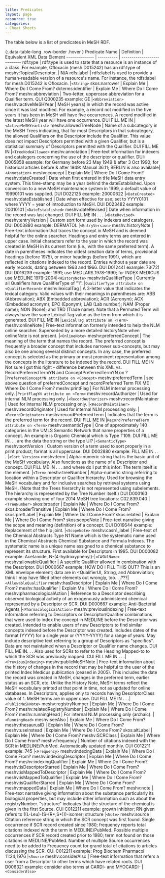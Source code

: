 ```yaml
---
title: Predicates
layout: page
resource: true
categories:
- Cheat Sheets
---
```


The table below is a list of predicates in MeSH RDF.

{:.data-table-long .row-border .hover }
Predicate Name | Definition | Equivalent XML Data Element
-------------- | ---------- | ---------------------------
rdf:type | rdf:type is used to state that a resource is an instance of a class. For example, Ofloxacin (mesh:D015242) has an rdf:type of meshv:TopicalDescriptor. | N/A
rdfs:label | rdfs:label is used to provide a human-readable version of a resource's name. For instance, the rdfs:label for mesh:D015242 is Ofloxacin. |```<String>```
skos:narrower | Explain Me | Where Do I Come From?
dcterms:identifier | Explain Me | Where Do I Come From?
meshv:abbreviation | Two-letter, uppercase abbreviation for a Qualifier term. QUI Q000235 example: GE |```<Abbreviation>```
meshv:activeMeSHYear | MeSH year(s) in which the record was active since it was last modified. For example, a record not modified in the five years it has been in MeSH will have five occurrences. A record modified in the latest MeSH year will have one occurrence. DUI FILL ME IN |```<ActiveMeSHYearList>```
meshv:allowedTreeNode | Name of a subcategory in the MeSH Trees indicating, that for most Descriptors in that subcategory, the allowed Qualifiers on the Descriptor include the Qualifier. This value does not impact Descriptors permitted with a given Qualifier, but is a statistical summary of Descriptors permitted with the Qualifier. DUI FILL ME IN |```<TreeNodeAllowed>```
meshv:annotation | Free-text information for indexers and catalogers concerning the use of the descriptor or qualifier. DUI: D005858 example: for Germany before 23 May 1949 & after 3 Oct 1990; for historical articles before & after 1949: Manual 36.11; BERLIN is also available|```<Annotation>```
meshv:concept | Explain Me | Where Do I Come From?
meshv:dateCreated | Date when first entered in tHe MeSH data entry system. This time-stamp may be a year behind the dateEstablished. Upon conversion to a new MeSH maintenance system in 1999, a default value of 19990101 was supplied. DUI D022125 example:  20000622 |```<DateCreated>```
meshv:dateEstablished | Date when effective for use; set to YYYY0101 where YYYY = year of introduction to MeSH. DUI D023482 example: 20010101 |```<DateEstablished>```
meshv:dateRevised | Date when information in the record was last changed. DUI FILL ME IN . . . |```<DateRevised>```
meshv:entryVersion | Custom sort form used by indexers and catalogers. DUI D003880 example: DERMATOL |```<EntryVersion>```
meshv:historyNote | Free-text information that traces the concept in MeSH and is deemed helpful for the online searcher. Headings and entry terms are entered in upper case. Initial characters refer to the year in which the record was created in MeSH in its current form (i.e., with the same preferred term). A date in parentheses indicates the oldest creation date of terms, provisional headings (before 1975), or minor headings (before 1991), which are reflected in citations indexed to the record. Entries without a year date are early records, dating between 1963 and 1966. DUI D012441 example: 73(72) DUI D016239 example: 1991; use MEDLARS 1978-1990; for INDEX MEDICUS use MEDLINE 1979-2004|```<HistoryNote>```
meshv:isQualifierType | Currently all Qualifiers have QualifierType of "1".  |```QualifierType attribute on <QualifierRecord>```
meshv:lexicalTag | A 3-letter value that indicates the lexical category.  Valid values with their meanings in parentheses are: ABB (Abbreviation); ABX (Embedded abbreviation); ACR (Acronym); ACX (Embedded acronym); EPO (Eponym); LAB (Lab number); NAM (Proper name); NON (None); and TRD (Trade name). Note that a Permuted Term will always have the same Lexical Tag value as the term from which it is generated. DUI FILL ME IN |```LexicalTag attribute on <Term>```
meshv:onlineNote | Free-text information formerly intended to help the NLM online searcher. Superseded by a more detailed historyNote when onlineNote is not present. |```<OnlineNote>```
meshv:preferredConcept | The meaning of the term that names the record. The preferred concept is frequently a broader concept that includes narrower sub-concepts, but may also be one among several distinct concepts. In any case, the preferred concept is selected as the primary or most prominent representation among the concepts in the literature to be indexed by the record. DUI FILL ME IN  Not sure I got this right - difference between this XML vs. RecordPreferredTermYN and ConceptPreferredTermYN on <Term>? |```PreferredConceptYN attribute on <Concept>```
meshv:preferredTerm | see above question of preferredConcept and recordPreferred Term FIX ME | Where Do I Come From?
meshv:printFlag | For NLM internal processing only. |```PrintFlagYN attribute on <Term>```
meshv:recordAuthorizer | Used for internal NLM processing only. |```<RecordAuthorizer>```
meshv:recordMaintainer | Used for internal NLM processing only. |```<RecordMaintainer>```
meshv:recordOriginator | Used for internal NLM processing only. |```<RecordOriginator>```
meshv:recordPreferredTerm | Indicates that the term is the preferred term for the record. DUI FILL ME IN |```RecordPreferredTerm attribute on <Term>```
meshv:semanticType | One of approximately 140 categories in the UMLS Semantic Network that name properties of a concept. An example is Organic Chemical which is Type T109. DUI FILL ME IN. . . are the data the string or the type UI? |```<SemanticType>```
meshv:sortVersion | Custom version of a term used to sort properly in a print product; format is all uppercase. DUI D002880 example:  FILL ME IN . . .  |```<Sort Version>```
meshv:term | Alpha-numeric string that is the basic unit of the MeSH vocabulary. Also functions as the name of a Descriptor and concept. DUI FILL ME IN . . . and where do I put this infor: The term itself is the <String> element. |```<Term>```
meshv:treeNumber | Alpha-numeric string referring to location within a Descriptor or Qualifier hierarchy. Used for browsing the MeSH vocabulary and for inclusive searches by retrieval systems using MeSH. (Note that the Trees hierarchy is not represented using subelements. The hierarchy is represented by the Tree Number itself.) DUI D000163 example showing one of four 2014 MeSH tree locations: C02.839.040 |```<TreeNumber>```
skos:broader | Explain Me | Where Do I Come From?
skos:broaderTransitive | Explain Me | Where Do I Come From?
skos:prefLabel | Explain Me | Where Do I Come From?
skos:related | Explain Me | Where Do I Come From?
skos:scopeNote | Free-text narrative giving the scope and meaning (definition) of a concept. DUI D019644 example: Replacement of the hip joint. |```<ScopeNote>```
meshv:casn1_label | Free-text of the Chemical Abstracts Type N1 Name which is the systematic name used in the Chemical Abstracts Chemical Substance and Formula Indexes. The systematic name is a unique name assigned to a chemical substance to represent its structure. First available for Descriptors in 1995. DUI D000082 example: Acetamide, N-(4-hydroxyphenyl)-|```<CASN1Name>```
meshv:allowableQualifier | A specific Qualifier allowed in combination with the Descriptor. DUI D000667 example: HOW DO I FILL THIS OUT? This is an XML envelope element; data are in <QualifierUI, String, and Abbreviation; think I may have filled other elements out wrongly, too. . .???|```<AllowableQualifier```
meshv:hasDescriptor | Explain Me | Where Do I Come From?
meshv:hasQualifier | Explain Me | Where Do I Come From?
meshv:pharmacologicalAction | Reference to a Descriptor describing observed biological activity of an exogenously administered chemical represented by a Descriptor or SCR. DUI D000667 example: Anti-Bacterial Agents |```<PharmacologicalAction>```
meshv:previousIndexing | Free-text information referring to Descriptors or Descriptor/Qualifier combinations that were used to index the concept in MEDLINE before the Descriptor was created. Intended to enable users of new Descriptors to find similar concepts indexed before the Descriptor was created. Includes dates of the format (YYYY) for a single year or (YYYY-YYYY) for a range of years. May include descriptive text referring to a group of Descriptors as "specifics". Data are not maintained when a Descriptor or Qualifier name changes.  DUI FILL ME IN. . . Also used for SCRs to refer to the Heading Mapped-to to which the SCR was previously mapped. CUI FILL ME IN . . .|```<PreviousIndexing>```
meshv:publicMeSHNote | Free-text information about the history of changes in the record that may be helpful to the user of the printed Index Medicus publication (ceased in 2005). This includes the date the record was created in MeSH, changes in the preferred term, earlier status as an SCR, etc. Unlike the History Note, MeSH terms reflect the MeSH vocabulary printed at that point in time, not as updated for online databases. In Descriptors, applies only to records having DescriptorClass value of 1. MeSH terms are in upper case. DUI FILL ME IN . . .|```<PublicMeSHNote>```
meshv:registryNumber | Explain Me | Where Do I Come From?
meshv:relatedRegistryNumber | Explain Me | Where Do I Come From?
meshv:runningHead | For internal NLM processing only (archaic). |```<RunningHead>```
meshv:seeAlso | Explain Me | Where Do I Come From?
meshv:thesaurusID | Explain Me | Where Do I Come From?
meshv:useInstead | Explain Me | Where Do I Come From?
skos:altLabel | Explain Me | Where Do I Come From?
meshv:SCRClass | Explain Me | Where Do I Come From?
meshv:frequency | Number of citations indexed with the SCR in MEDLINE/PubMed. Automatically updated monthly. CUI C012211 example: 745 |```<Frequency>```
meshv:indexingData | Explain Me | Where Do I Come From?
meshv:indexingDescriptor | Explain Me | Where Do I Come From?
meshv:indexingQualifier | Explain Me | Where Do I Come From?
meshv:isDescriptorStarred | Explain Me | Where Do I Come From?
meshv:isMappedToDescriptor | Explain Me | Where Do I Come From?
meshv:isMappedToQualifier | Explain Me | Where Do I Come From?
meshv:isQualifierStarred | Explain Me | Where Do I Come From?
meshv:mappedData | Explain Me | Where Do I Come From?
meshv:note | Free-text narrative giving information about the substance particularly its biological properties, but may include other information such as about the registryNumber. "structure" indicates that the structure of the chemical is given in the first Source. CUI C012211 example: growth inhibitor; RN given refers to ((L-Leu)-(S-(R*,S*)))-isomer; structure  |```<Note>```
meshv:source | Citation reference string in which the SCR concept was first found. Single occurrence if SCR record created since 1980; frequency reports total citations indexed with the term in MEDLINE/PubMed. Possible multiple occurrences if SCR record created prior to 1980; term not found on those citations in MEDLINE/PubMed. Number of multiple Source occurrences need to be added to Frequency count for grand total of citations to articles discussing the SCR. CUI C012211 example: Prog Biochem Pharmacol 11:24;1976 |```<Source```
meshv:considerAlso | Free-text information that refers a user from a Descriptor to other terms which have related roots. DUI D006321 example: consider also terms at CARDI- and MYOCARDI- |```<ConsiderAlso>```
